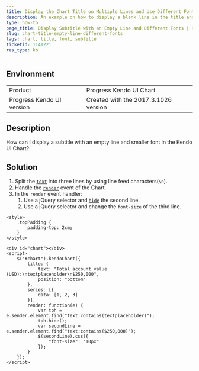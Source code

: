 ```yaml
---
title: Display the Chart Title on Multiple Lines and Use Different Fonts
description: An example on how to display a blank line in the title and use different fonts for every line in the Kendo UI Chart.
type: how-to
page_title: Display Subtitle with an Empty Line and Different Fonts | Kendo UI Chart for jQuery
slug: chart-title-empty-line-different-fonts
tags: chart, title, font, subtitle
ticketid: 1141221
res_type: kb
---
```


## Environment

<table>
 <tr>
  <td>Product</td>
  <td>Progress Kendo UI Chart</td>
 </tr>
 <tr>
  <td>Progress Kendo UI version</td>
  <td>Created with the 2017.3.1026 version</td>
 </tr>
</table>

## Description

How can I display a subtitle with an empty line and smaller font in the Kendo UI Chart?

## Solution

1. Split the [`text`](https://docs.telerik.com/kendo-ui/api/javascript/dataviz/ui/chart/configuration/title.text) into three lines by using line feed characters(`\n`).
1. Handle the [`render`](https://docs.telerik.com/kendo-ui/api/javascript/dataviz/ui/chart/events/render) event of the Chart.
1. In the `render` event handler:
	1. Use a jQuery selector and [`hide`](https://api.jquery.com/hide/) the second line.
	1. Use a jQuery selector and change the `font-size` of the third line.

```dojo
<style>
    .topPadding {
        padding-top: 2cm;
    }
</style>

<div id="chart"></div>
<script>
    $("#chart").kendoChart({
        title: {
            text: "Total account value (USD):\ntextplaceholder\n$250,000",
            position: "bottom"
        },
        series: [{
            data: [1, 2, 3]
        }],
        render: function(e) {
            var tph = e.sender.element.find("text:contains(textplaceholder)");
            tph.hide();
            var secondLine = e.sender.element.find("text:contains($250,000)");
            $(secondLine).css({
                "font-size": "10px"
            });
        }
    });
</script>
```
